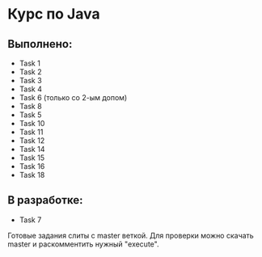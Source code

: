 # Курс по Java
## Выполнено:
- Task 1
- Task 2
- Task 3
- Task 4
- Task 6 (только со 2-ым допом)
- Task 8
- Task 5
- Task 10
- Task 11
- Task 12
- Task 14
- Task 15
- Task 16
- Task 18

## В разработке:
- Task 7

Готовые задания слиты с master веткой.
Для проверки можно скачать master и раскомментить нужный "execute".